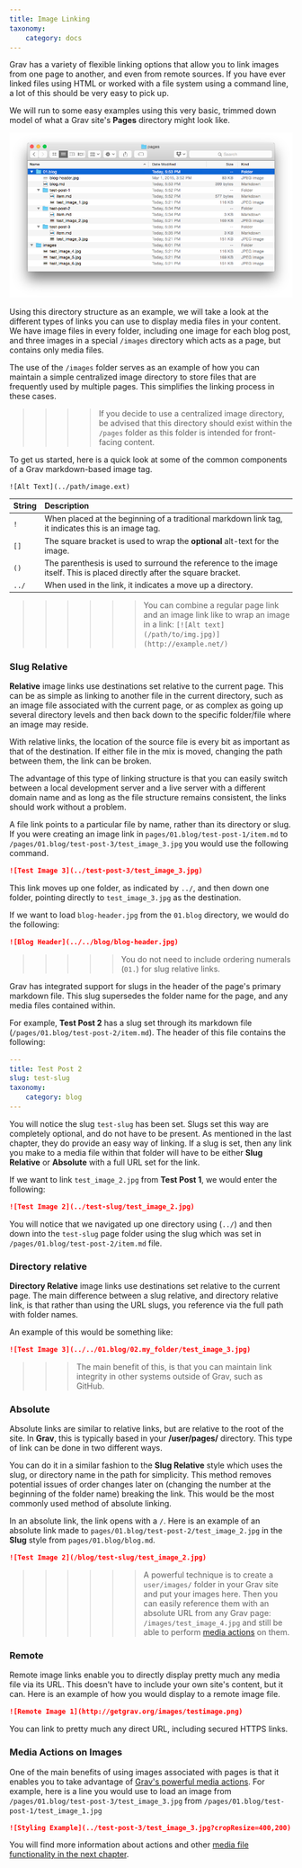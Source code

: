 ```yaml
---
title: Image Linking
taxonomy:
    category: docs
---
```


Grav has a variety of flexible linking options that allow you to link images from one page to another, and even from remote sources. If you have ever linked files using HTML or worked with a file system using a command line, a lot of this should be very easy to pick up.

We will run to some easy examples using this very basic, trimmed down model of what a Grav site's **Pages** directory might look like.

![Pages Directory](pages.png)

Using this directory structure as an example, we will take a look at the different types of links you can use to display media files in your content. We have image files in every folder, including one image for each blog post, and three images in a special `/images` directory which acts as a page, but contains only media files.

The use of the `/images` folder serves as an example of how you can maintain a simple centralized image directory to store files that are frequently used by multiple pages. This simplifies the linking process in these cases.

>>>> If you decide to use a centralized image directory, be advised that this directory should exist within the `/pages` folder as this folder is intended for front-facing content.

To get us started, here is a quick look at some of the common components of a Grav markdown-based image tag.

```
![Alt Text](../path/image.ext)
```

| String |                                                                           Description                                                                            |
| :----- | :--------------------------------------------------------------------------------------------------------------------------------------------------------------- |
| `!`    | When placed at the beginning of a traditional markdown link tag, it indicates this is an image tag.                        |
| `[]`   | The square bracket is used to wrap the **optional** alt-text for the image. |
| `()`   | The parenthesis is used to surround the reference to the image itself. This is placed directly after the square bracket.                                                           |
| `../`  | When used in the link, it indicates a move up a directory.                                                                                                       |

>>>>>> You can combine a regular page link and an image link like to wrap an image in a link: `[![Alt text](/path/to/img.jpg)](http://example.net/)`

### Slug Relative

**Relative** image links use destinations set relative to the current page. This can be as simple as linking to another file in the current directory, such as an image file associated with the current page, or as complex as going up several directory levels and then back down to the specific folder/file where an image may reside.

With relative links, the location of the source file is every bit as important as that of the destination. If either file in the mix is moved, changing the path between them, the link can be broken.

The advantage of this type of linking structure is that you can easily switch between a local development server and a live server with a different domain name and as long as the file structure remains consistent, the links should work without a problem.

A file link points to a particular file by name, rather than its directory or slug. If you were creating an image link in `pages/01.blog/test-post-1/item.md` to `/pages/01.blog/test-post-3/test_image_3.jpg` you would use the following command.

```markdown
![Test Image 3](../test-post-3/test_image_3.jpg)
```

This link moves up one folder, as indicated by `../`, and then down one folder, pointing directly to `test_image_3.jpg` as the destination.

If we want to load `blog-header.jpg` from the `01.blog` directory, we would do the following:

```markdown
![Blog Header](../../blog/blog-header.jpg)
```

>>>>> You do not need to include ordering numerals (`01.`) for slug relative links.

Grav has integrated support for slugs in the header of the page's primary markdown file. This slug supersedes the folder name for the page, and any media files contained within.

For example, **Test Post 2** has a slug set through its markdown file (`/pages/01.blog/test-post-2/item.md`). The header of this file contains the following:

```yaml
---
title: Test Post 2
slug: test-slug
taxonomy:
    category: blog
---
```

You will notice the slug `test-slug` has been set. Slugs set this way are completely optional, and do not have to be present. As mentioned in the last chapter, they do provide an easy way of linking. If a slug is set, then any link you make to a media file within that folder will have to be either **Slug Relative** or **Absolute** with a full URL set for the link.

If we want to link `test_image_2.jpg` from **Test Post 1**, we would enter the following:

```markdown
![Test Image 2](../test-slug/test_image_2.jpg)
```

You will notice that we navigated up one directory using (`../`) and then down into the `test-slug` page folder using the slug which was set in `/pages/01.blog/test-post-2/item.md` file.

### Directory relative

**Directory Relative** image links use destinations set relative to the current page. The main difference between a slug relative, and directory relative link, is that rather than using the URL slugs, you reference via the full path with folder names.

An example of this would be something like:

```markdown
![Test Image 3](../../01.blog/02.my_folder/test_image_3.jpg)
```

>>> The main benefit of this, is that you can maintain link integrity in other systems outside of Grav, such as GitHub.

### Absolute

Absolute links are similar to relative links, but are relative to the root of the site. In **Grav**, this is typically based in your **/user/pages/** directory. This type of link can be done in two different ways.

You can do it in a similar fashion to the **Slug Relative** style which uses the slug, or directory name in the path for simplicity. This method removes potential issues of order changes later on (changing the number at the beginning of the folder name) breaking the link. This would be the most commonly used method of absolute linking.

In an absolute link, the link opens with a `/`. Here is an example of an absolute link made to `pages/01.blog/test-post-2/test_image_2.jpg` in the **Slug** style from `pages/01.blog/blog.md`.

```markdown
![Test Image 2](/blog/test-slug/test_image_2.jpg)
```

>>>>>> A powerful technique is to create a `user/images/` folder in your Grav site and put your images here.  Then you can easily reference them with an absolute URL from any Grav page: `/images/test_image_4.jpg` and still be able to perform [media actions](../media) on them.

### Remote

Remote image links enable you to directly display pretty much any media file via its URL. This doesn't have to include your own site's content, but it can. Here is an example of how you would display to a remote image file.

```markdown
![Remote Image 1](http://getgrav.org/images/testimage.png)
```

You can link to pretty much any direct URL, including secured HTTPS links.

### Media Actions on Images

One of the main benefits of using images associated with pages is that it enables you to take advantage of [Grav's powerful media actions](../media). For example, here is a line you would use to load an image from `/pages/01.blog/test-post-3/test_image_3.jpg` from `/pages/01.blog/test-post-1/test_image_1.jpg`

```markdown
![Styling Example](../test-post-3/test_image_3.jpg?cropResize=400,200)
```

You will find more information about actions and other [media file functionality in the next chapter](../media).
